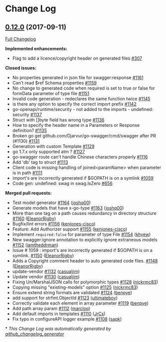 # Change Log

## [0.12.0](https://github.com/Djarvur/go-swagger/tree/0.12.0) (2017-09-11)
[Full Changelog](https://github.com/Djarvur/go-swagger/compare/0.11.0...0.12.0)

**Implemented enhancements:**

- Flag to add a licence/copyright header on generated files  [\#307](https://github.com/Djarvur/go-swagger/issues/307)

**Closed issues:**

- No properties generated in json file for swagger:response [\#1161](https://github.com/Djarvur/go-swagger/issues/1161)
- Can't read $ref Schema properties [\#1159](https://github.com/Djarvur/go-swagger/issues/1159)
- No change to generated code when required is set to true or false for formData parameter of type file [\#1151](https://github.com/Djarvur/go-swagger/issues/1151)
- Invalid code generation - redeclares the same function twice [\#1145](https://github.com/Djarvur/go-swagger/issues/1145)
- is there any option to specify the correct import prefix [\#1142](https://github.com/Djarvur/go-swagger/issues/1142)
- go-openapi/runtime/security - not added to the imports - undefined: security [\#1137](https://github.com/Djarvur/go-swagger/issues/1137)
- Struct with \[\]byte field has wrong type [\#1136](https://github.com/Djarvur/go-swagger/issues/1136)
- How to specify the header name in a Parameters or Response definition? [\#1135](https://github.com/Djarvur/go-swagger/issues/1135)
- Broken go get github.com/Djarvur/go-swagger/cmd/swagger after PR \(\#1130\) [\#1131](https://github.com/Djarvur/go-swagger/issues/1131)
- Generation with custom Template [\#1129](https://github.com/Djarvur/go-swagger/issues/1129)
- go 1.7.x only supported atm ? [\#1127](https://github.com/Djarvur/go-swagger/issues/1127)
- go-swagger route can't handle Chinese characters properly [\#1116](https://github.com/Djarvur/go-swagger/issues/1116)
- Add 'db' tag to struct [\#1113](https://github.com/Djarvur/go-swagger/issues/1113)
- Client code is missing handling of joined\<paramName\> when parameter is in path [\#1111](https://github.com/Djarvur/go-swagger/issues/1111)
- import's are incorrectly generated if $GOPATH is on a symlink [\#1059](https://github.com/Djarvur/go-swagger/issues/1059)
- Code gen: undefined: swag in swag.IsZero [\#656](https://github.com/Djarvur/go-swagger/issues/656)

**Merged pull requests:**

- Test model generator [\#1164](https://github.com/Djarvur/go-swagger/pull/1164) ([joshq00](https://github.com/joshq00))
- Generate models that have x-go-type [\#1163](https://github.com/Djarvur/go-swagger/pull/1163) ([joshq00](https://github.com/joshq00))
- More than one tag on a path causes redundancy in directory structure [\#1160](https://github.com/Djarvur/go-swagger/pull/1160) ([EleanorRigby](https://github.com/EleanorRigby))
- Bugfix/lint errors [\#1156](https://github.com/Djarvur/go-swagger/pull/1156) ([kenjones-cisco](https://github.com/kenjones-cisco))
- Feature: Add Authorizer support [\#1155](https://github.com/Djarvur/go-swagger/pull/1155) ([kenjones-cisco](https://github.com/kenjones-cisco))
- Implement `required:false` for parameter of type File [\#1154](https://github.com/Djarvur/go-swagger/pull/1154) ([khyew](https://github.com/khyew))
- New swagger:ignore annotation to explicitly ignore extraneous models [\#1152](https://github.com/Djarvur/go-swagger/pull/1152) ([iamtheddrman](https://github.com/iamtheddrman))
- Issue \# 1059 : import's are incorrectly generated if $GOPATH is on a symlink.  [\#1150](https://github.com/Djarvur/go-swagger/pull/1150) ([EleanorRigby](https://github.com/EleanorRigby))
- Adds a Copyright comment header to auto generated code files. [\#1148](https://github.com/Djarvur/go-swagger/pull/1148) ([EleanorRigby](https://github.com/EleanorRigby))
- update-vendor [\#1132](https://github.com/Djarvur/go-swagger/pull/1132) ([casualjim](https://github.com/casualjim))
- Update vendor [\#1130](https://github.com/Djarvur/go-swagger/pull/1130) ([casualjim](https://github.com/casualjim))
- Fixing Un/MarshalJSON calls for polymorphic types [\#1128](https://github.com/Djarvur/go-swagger/pull/1128) ([nickrmc83](https://github.com/nickrmc83))
- Copying missing "existing-models" option [\#1125](https://github.com/Djarvur/go-swagger/pull/1125) ([nickrmc83](https://github.com/nickrmc83))
- Ensure extend string formats are validated [\#1124](https://github.com/Djarvur/go-swagger/pull/1124) ([benpye](https://github.com/benpye))
- add support for strfmt.ObjectId [\#1123](https://github.com/Djarvur/go-swagger/pull/1123) ([ultimateboy](https://github.com/ultimateboy))
- Correctly validate each element in array parameter [\#1119](https://github.com/Djarvur/go-swagger/pull/1119) ([benpye](https://github.com/benpye))
- Add path array param [\#1112](https://github.com/Djarvur/go-swagger/pull/1112) ([marclop](https://github.com/marclop))
- Add default imports in templates [\#1110](https://github.com/Djarvur/go-swagger/pull/1110) ([JrCs](https://github.com/JrCs))
- Fix typo in configureAPI logger example [\#1108](https://github.com/Djarvur/go-swagger/pull/1108) ([sapk](https://github.com/sapk))


\* *This Change Log was automatically generated by [github_changelog_generator](https://github.com/skywinder/Github-Changelog-Generator)*
